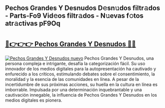 ## Pechos Grandes Y Desnudos D𝚎sn𝚞dos filtr𝚊dos - Parts-Fo9 Vid𝚎os filtr𝚊dos - N𝚞evas f𝚘tos atr𝚊ctivas pF9Oq

# <h2><a href="http://mb24d4.tromn.icu/?c=Pechos+Grandes+Y+Desnudos">🔗👉👉👉 Pechos Grandes Y Desnudos 🔗🔗</a></h2>

[![Pechos Grandes Y Desnudos nuevo](https://i.imgur.com/pEAQMta.gif)](http://mb24d4.tromn.icu/?c=Pechos+Grandes+Y+Desnudos)
Pechos Grandes Y Desnudos, una persona compleja e intrigante, desafía la categorización fácil. Su uso innovador de los medios digitales para la autopresentación ha cautivado y enfurecido a los críticos, estimulando debates sobre el consentimiento, la moralidad y la esencia de las comunidades en línea. A pesar de la incertidumbre de sus próximas acciones, su huella en la cultura en línea es imborrable. Impulsada por una determinación inquebrantable y una cautivación innegable, la influencia de Pechos Grandes Y Desnudos en los medios digitales es pionera.
